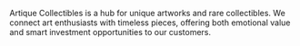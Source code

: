 Artique Collectibles is a hub for unique artworks and rare collectibles. We connect art enthusiasts with timeless pieces, offering both emotional value and smart investment opportunities to our customers.

